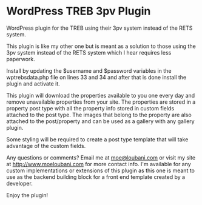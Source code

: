 # WordPress TREB 3pv Plugin
WordPress plugin for the TREB using their 3pv system instead of the RETS system.

This plugin is like my other one but is meant as a solution to those using the 3pv system instead of the RETS system which I hear requires less paperwork.

Install by updating the $username and $password variables in the wptrebsdata.php file on lines 33 and 34 and after that is done install the plugin and activate it.

This plugin will download the properties available to you one every day and remove unavailable properties from your site. The properties are stored in a property post type with all the property info stored in custom fields attached to the post type. The images that belong to the property are also attached to the post/property and can be used as a gallery with any gallery plugin.

Some styling will be required to create a post type template that will take advantage of the custom fields.

Any questions or comments? Email me at moe@loubani.com or visit my site at http://www.moeloubani.com for more contact info. I'm available for any custom implementations or extensions of this plugin as this one is meant to use as the backend building block for a front end template created by a developer.

Enjoy the plugin!
